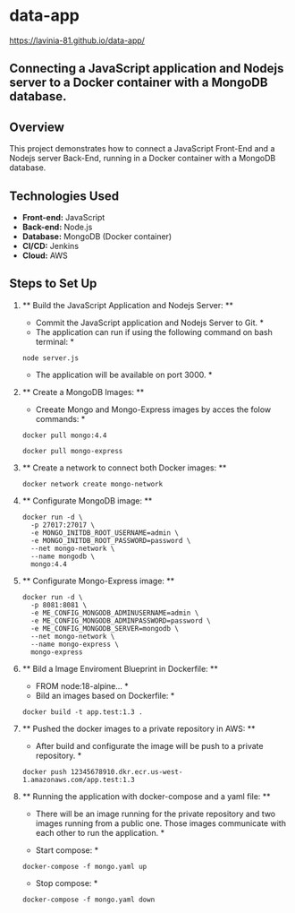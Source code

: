 # data-app   
https://lavinia-81.github.io/data-app/   


## Connecting a JavaScript application and Nodejs server to a Docker container with a MongoDB database.   

## Overview   
This project demonstrates how to connect a JavaScript Front-End and a Nodejs server Back-End, running in a Docker container with a MongoDB database.   

## Technologies Used   
- **Front-end:** JavaScript   
- **Back-end:** Node.js   
- **Database:** MongoDB (Docker container)   
- **CI/CD:** Jenkins   
- **Cloud:** AWS   

## Steps to Set Up   

1. ** Build the JavaScript Application and Nodejs Server: **   
    * Commit the JavaScript application and Nodejs Server to Git. *
    * The application can run if using the following command on bash terminal: *
     ```
     node server.js
     ```
    * The application will be available on port 3000. *

 2. ** Create a MongoDB Images: **   
     * Creeate Mongo and Mongo-Express images by acces the folow commands: *
     ```
     docker pull mongo:4.4
     ```
     ```
     docker pull mongo-express
     ```
 3. ** Create a network to connect both Docker images: **
     ```
     docker network create mongo-network
     ```
 4. ** Configurate MongoDB image: **
    ```
    docker run -d \
      -p 27017:27017 \
      -e MONGO_INITDB_ROOT_USERNAME=admin \
      -e MONGO_INITDB_ROOT_PASSWORD=password \
      --net mongo-network \
      --name mongodb \
      mongo:4.4
    ```

5. ** Configurate Mongo-Express image: **
    ```
    docker run -d \
      -p 8081:8081 \
      -e ME_CONFIG_MONGODB_ADMINUSERNAME=admin \
      -e ME_CONFIG_MONGODB_ADMINPASSWORD=password \
      -e ME_CONFIG_MONGODB_SERVER=mongodb \
      --net mongo-network \
      --name mongo-express \
      mongo-express
    ```

6. ** Bild a Image Enviroment Blueprint in Dockerfile: **   
    * FROM node:18-alpine... *
    * Bild an images based on Dockerfile: *
    ```
    docker build -t app.test:1.3 .
    ```

7. ** Pushed the docker images to a private repository in AWS: **   
    * After build and configurate the image will be push to a private repository. *
    ```
    docker push 12345678910.dkr.ecr.us-west-1.amazonaws.com/app.test:1.3
    ```

8. ** Running the application with docker-compose and a yaml file: **
    * There will be an image running for the private repository and two images running from a public one. Those images communicate with each other to run the application. *
   
    * Start compose: *
    ```
    docker-compose -f mongo.yaml up
    ```
    
    * Stop compose: *
    ```
    docker-compose -f mongo.yaml down
    ```




